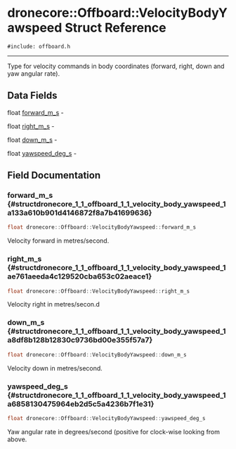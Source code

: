 # dronecore::Offboard::VelocityBodyYawspeed Struct Reference
`#include: offboard.h`

----


Type for velocity commands in body coordinates (forward, right, down and yaw angular rate). 


## Data Fields


 float [forward_m_s](#structdronecore_1_1_offboard_1_1_velocity_body_yawspeed_1a133a610b901d4146872f8a7b41699636) - 


 float [right_m_s](#structdronecore_1_1_offboard_1_1_velocity_body_yawspeed_1ae761aeeda4c129520cba653c02aeace1) - 


 float [down_m_s](#structdronecore_1_1_offboard_1_1_velocity_body_yawspeed_1a8df8b128b12830c9736bd00e355f57a7) - 


 float [yawspeed_deg_s](#structdronecore_1_1_offboard_1_1_velocity_body_yawspeed_1a6858130475964eb2d5c5a4236b7f1e31) - 


## Field Documentation


### forward_m_s {#structdronecore_1_1_offboard_1_1_velocity_body_yawspeed_1a133a610b901d4146872f8a7b41699636}

```cpp
float dronecore::Offboard::VelocityBodyYawspeed::forward_m_s
```


Velocity forward in metres/second.

<!-- [<Element 'type' at 0x000001F32A2F7688> forward_m_s](#structdronecore_1_1_offboard_1_1_velocity_body_yawspeed_1a133a610b901d4146872f8a7b41699636) -->
<!-- kind: variable -->
<!-- prot: public -->
<!-- static: no -->
<!-- mutable: no -->
<!-- definition: float dronecore::Offboard::VelocityBodyYawspeed::forward_m_s -->
<!-- detaileddescription: Velocity forward in metres/second. -->
<!-- briefdescription:  -->

<!-- argsstring:  -->


### right_m_s {#structdronecore_1_1_offboard_1_1_velocity_body_yawspeed_1ae761aeeda4c129520cba653c02aeace1}

```cpp
float dronecore::Offboard::VelocityBodyYawspeed::right_m_s
```


Velocity right in metres/secon.d

<!-- [<Element 'type' at 0x000001F32A2F7E08> right_m_s](#structdronecore_1_1_offboard_1_1_velocity_body_yawspeed_1ae761aeeda4c129520cba653c02aeace1) -->
<!-- kind: variable -->
<!-- prot: public -->
<!-- static: no -->
<!-- mutable: no -->
<!-- definition: float dronecore::Offboard::VelocityBodyYawspeed::right_m_s -->
<!-- detaileddescription: Velocity right in metres/secon.d -->
<!-- briefdescription:  -->

<!-- argsstring:  -->


### down_m_s {#structdronecore_1_1_offboard_1_1_velocity_body_yawspeed_1a8df8b128b12830c9736bd00e355f57a7}

```cpp
float dronecore::Offboard::VelocityBodyYawspeed::down_m_s
```


Velocity down in metres/second.

<!-- [<Element 'type' at 0x000001F32A2F7A98> down_m_s](#structdronecore_1_1_offboard_1_1_velocity_body_yawspeed_1a8df8b128b12830c9736bd00e355f57a7) -->
<!-- kind: variable -->
<!-- prot: public -->
<!-- static: no -->
<!-- mutable: no -->
<!-- definition: float dronecore::Offboard::VelocityBodyYawspeed::down_m_s -->
<!-- detaileddescription: Velocity down in metres/second. -->
<!-- briefdescription:  -->

<!-- argsstring:  -->


### yawspeed_deg_s {#structdronecore_1_1_offboard_1_1_velocity_body_yawspeed_1a6858130475964eb2d5c5a4236b7f1e31}

```cpp
float dronecore::Offboard::VelocityBodyYawspeed::yawspeed_deg_s
```


Yaw angular rate in degrees/second (positive for clock-wise looking from above.

<!-- [<Element 'type' at 0x000001F32A2FE048> yawspeed_deg_s](#structdronecore_1_1_offboard_1_1_velocity_body_yawspeed_1a6858130475964eb2d5c5a4236b7f1e31) -->
<!-- kind: variable -->
<!-- prot: public -->
<!-- static: no -->
<!-- mutable: no -->
<!-- definition: float dronecore::Offboard::VelocityBodyYawspeed::yawspeed_deg_s -->
<!-- detaileddescription: Yaw angular rate in degrees/second (positive for clock-wise looking from above. -->
<!-- briefdescription:  -->

<!-- argsstring:  -->
